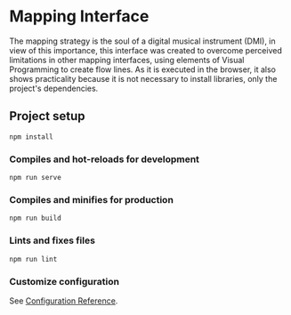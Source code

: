 # Mapping Interface

The mapping strategy is the soul of a digital musical instrument (DMI), in view of this importance, this interface was created to overcome perceived limitations in other mapping interfaces, using elements of Visual Programming to create flow lines. As it is executed in the browser, it also shows practicality because it is not necessary to install libraries, only the project's dependencies.


## Project setup
```
npm install
```

### Compiles and hot-reloads for development
```
npm run serve
```

### Compiles and minifies for production
```
npm run build
```

### Lints and fixes files
```
npm run lint
```

### Customize configuration
See [Configuration Reference](https://cli.vuejs.org/config/).

